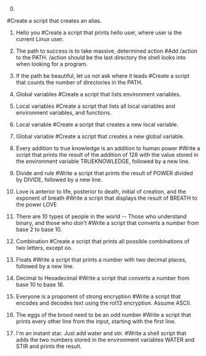 0. <o>
#Create a script that creates an alias.

1. Hello you
#Create a script that prints hello user, where user is the current Linux user.

2. The path to success is to take massive, determined action
#Add /action to the PATH. /action should be the last directory the shell looks into when looking for a program.

3. If the path be beautiful, let us not ask where it leads
#Create a script that counts the number of directories in the PATH.

4. Global variables
#Create a script that lists environment variables.

5. Local variables
#Create a script that lists all local variables and environment variables, and functions.

6. Local variable
#Create a script that creates a new local variable.

7. Global variable
#Create a script that creates a new global variable.

8. Every addition to true knowledge is an addition to human power
#Write a script that prints the result of the addition of 128 with the value stored in the environment variable TRUEKNOWLEDGE, followed by a new line.

9. Divide and rule
#Write a script that prints the result of POWER divided by DIVIDE, followed by a new line.

10. Love is anterior to life, posterior to death, initial of creation, and the exponent of breath
#Write a script that displays the result of BREATH to the power LOVE

11. There are 10 types of people in the world -- Those who understand binary, and those who don't
#Write a script that converts a number from base 2 to base 10.

12. Combination
#Create a script that prints all possible combinations of two letters, except oo.

13. Floats
#Write a script that prints a number with two decimal places, followed by a new line.

14. Decimal to Hexadecimal
#Write a script that converts a number from base 10 to base 16.

15. Everyone is a proponent of strong encryption
#Write a script that encodes and decodes text using the rot13 encryption. Assume ASCII.

16. The eggs of the brood need to be an odd number
#Write a script that prints every other line from the input, starting with the first line.

17. I'm an instant star. Just add water and stir.
#Write a shell script that adds the two numbers stored in the environment variables WATER and STIR and prints the result.